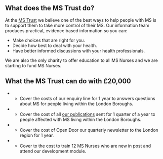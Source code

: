 ## What does the MS Trust do?

At the [MS Trust](https://www.mstrust.org.uk/)
we believe one of the best ways to help people with MS is
to support them to take more control of their MS. Our information team
produces practical, evidence based information so you can:

* Make choices that are right for you.
* Decide how best to deal with your health.
* Have better informed discussions with your health professionals.

We are also the only charity to offer education to all MS Nurses and we are
starting to fund MS Nurses.

## What the MS Trust can do with £20,000

* - Cover the costs of our enquiry line for 1 year to answers questions about
  MS for people living within the London Boroughs.
* - Cover the cost of all [our publications](https://support.mstrust.org.uk/shop)
  sent for 1 quarter of a year to people affected with MS living within the London Boroughs.
* - Cover the cost of Open Door our quarterly newsletter to the London region for 1 year.
* - Cover to the cost to train 12 MS Nurses who are new in post and attend our development module.

